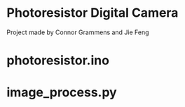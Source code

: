 # Photoresistor Digital Camera
Project made by Connor Grammens and Jie Feng

# photoresistor.ino

# image_process.py

